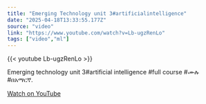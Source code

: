 ```yaml
---
title: "Emerging Technology unit 3#artificialintelligence"
date: "2025-04-18T13:33:55.177Z"
source: "video"
link: "https://www.youtube.com/watch?v=Lb-ugzRenLo"
tags: ["video","ml"]
---
```


{{< youtube Lb-ugzRenLo >}}

Emerging technology unit 3#artificial intelligence #full course #ሙሉ #በአማርኛ.

[Watch on YouTube](https://www.youtube.com/watch?v=Lb-ugzRenLo)
